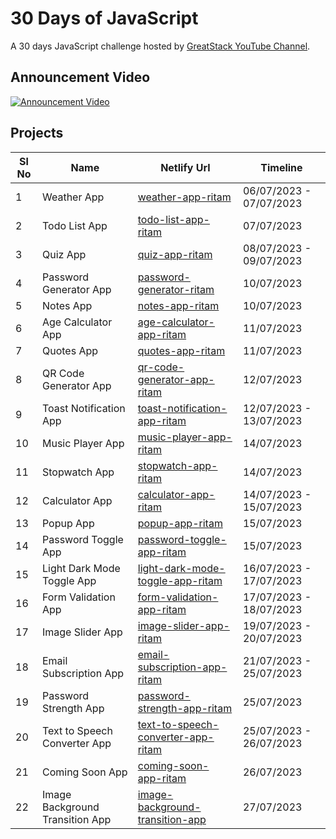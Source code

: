 # 30 Days of JavaScript

A 30 days JavaScript challenge hosted by [GreatStack YouTube Channel](https://www.youtube.com/@GreatStackDev).

## Announcement Video

[![Announcement Video](https://img.youtube.com/vi/66jEvYL1Re0/hqdefault.jpg)](https://www.youtube.com/watch?v=66jEvYL1Re0)

## Projects

| Sl No | Name | Netlify Url | Timeline |
| ----- | ---- | ----------- | -------- |
| 1 | Weather App | [weather-app-ritam](https://weather-app-ritam.netlify.app/) | 06/07/2023 - 07/07/2023 |
| 2 | Todo List App | [todo-list-app-ritam](https://todo-list-app-ritam.netlify.app/) | 07/07/2023 |
| 3 | Quiz App | [quiz-app-ritam](https://quiz-app-ritam.netlify.app/) | 08/07/2023 - 09/07/2023 |
| 4 | Password Generator App | [password-generator-ritam](https://password-generator-app-ritam.netlify.app/) | 10/07/2023 |
| 5 | Notes App | [notes-app-ritam](https://notes-app-ritam.netlify.app/) | 10/07/2023 | 
| 6 | Age Calculator App | [age-calculator-app-ritam](https://age-calculator-app-ritam.netlify.app/) | 11/07/2023 |
| 7 | Quotes App | [quotes-app-ritam](https://quotes-app-ritam.netlify.app/) | 11/07/2023 |
| 8 | QR Code Generator App | [qr-code-generator-app-ritam](https://qr-code-generator-app-ritam.netlify.app/) | 12/07/2023 |
| 9 | Toast Notification App | [toast-notification-app-ritam](https://toast-notification-app-ritam.netlify.app/) | 12/07/2023 - 13/07/2023 |
| 10 | Music Player App | [music-player-app-ritam](https://music-player-app-ritam.netlify.app/) | 14/07/2023 |
| 11 | Stopwatch App | [stopwatch-app-ritam](https://stopwatch-app-ritam.netlify.app/) | 14/07/2023 |
| 12 | Calculator App | [calculator-app-ritam](https://calculator-app-ritam.netlify.app/) | 14/07/2023 - 15/07/2023 |
| 13 | Popup App | [popup-app-ritam](https://popup-app-ritam.netlify.app/) | 15/07/2023 |
| 14 | Password Toggle App | [password-toggle-app-ritam](https://password-toggle-app-ritam.netlify.app/) | 15/07/2023 |
| 15 | Light Dark Mode Toggle App | [light-dark-mode-toggle-app-ritam](https://light-dark-mode-toggle-app-ritam.netlify.app/) | 16/07/2023 - 17/07/2023 | 
| 16 | Form Validation App | [form-validation-app-ritam](https://form-validation-app-ritam.netlify.app/) | 17/07/2023 - 18/07/2023 |
| 17 | Image Slider App | [image-slider-app-ritam](https://image-slider-app-ritam.netlify.app/) | 19/07/2023 - 20/07/2023 |
| 18 | Email Subscription App | [email-subscription-app-ritam](https://email-subscription-app.netlify.app/) | 21/07/2023 - 25/07/2023 |
| 19 | Password Strength App | [password-strength-app-ritam](https://password-strength-app-ritam.netlify.app/) | 25/07/2023 |
| 20 | Text to Speech Converter App | [text-to-speech-converter-app-ritam](https://text-to-speech-converter-app-ritam.netlify.app/) | 25/07/2023 - 26/07/2023 |
| 21 | Coming Soon App | [coming-soon-app-ritam](https://coming-soon-app-ritam.netlify.app/) | 26/07/2023 | 
| 22 | Image Background Transition App | [image-background-transition-app](https://image-background-transition-app-ritam.netlify.app/) | 27/07/2023 |